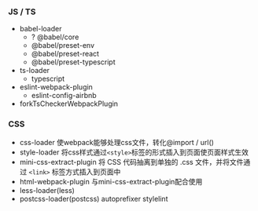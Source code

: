 ### JS / TS

- babel-loader
  - ? @babel/core
  - @babel/preset-env
  - @babel/preset-react
  - @babel/preset-typescript
- ts-loader
  - typescript
- eslint-webpack-plugin
  - eslint-config-airbnb
- forkTsCheckerWebpackPlugin

### CSS
- css-loader 使webpack能够处理css文件，转化@import / url()
- style-loader 将css样式通过`<style>`标签的形式插入到页面使页面样式生效
- mini-css-extract-plugin 将 CSS 代码抽离到单独的 .css 文件，并将文件通过 `<link>` 标签方式插入到页面中
- html-webpack-plugin 与mini-css-extract-plugin配合使用
- less-loader(less)
- postcss-loader(postcss) autoprefixer stylelint